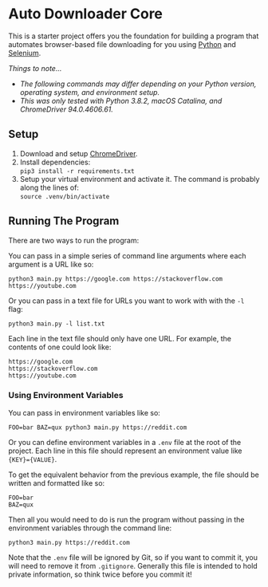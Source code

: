 # Auto Downloader Core
This is a starter project offers you the foundation for building a program that automates browser-based file downloading for you using [Python](https://python.org) and [Selenium](https://selenium.dev).

*Things to note...*
- *The following commands may differ depending on your Python version, operating system, and environment setup.*
- *This was only tested with Python 3.8.2, macOS Catalina, and ChromeDriver 94.0.4606.61.*

## Setup
1. Download and setup [ChromeDriver](https://chromedriver.chromium.org/downloads).
2. Install dependencies:  
`pip3 install -r requirements.txt`
3. Setup your virtual environment and activate it. The command is probably along the lines of:  
`source .venv/bin/activate`

## Running The Program
There are two ways to run the program:

You can pass in a simple series of command line arguments where each argument is a URL like so:
```
python3 main.py https://google.com https://stackoverflow.com https://youtube.com
```

Or you can pass in a text file for URLs you want to work with with the `-l` flag:
```
python3 main.py -l list.txt
```

Each line in the text file should only have one URL. For example, the contents of one could look like:
```
https://google.com
https://stackoverflow.com
https://youtube.com
```

### Using Environment Variables
You can pass in environment variables like so:
```
FOO=bar BAZ=qux python3 main.py https://reddit.com
```

Or you can define environment variables in a `.env` file at the root of the project. Each line in this file should represent an environment value like `{KEY}={VALUE}`.

To get the equivalent behavior from the previous example, the file should be written and formatted like so:
```
FOO=bar
BAZ=qux
```

Then all you would need to do is run the program without passing in the environment variables through the command line:
```
python3 main.py https://reddit.com
```

Note that the `.env` file will be ignored by Git, so if you want to commit it, you will need to remove it from `.gitignore`. Generally this file is intended to hold private information, so think twice before you commit it!